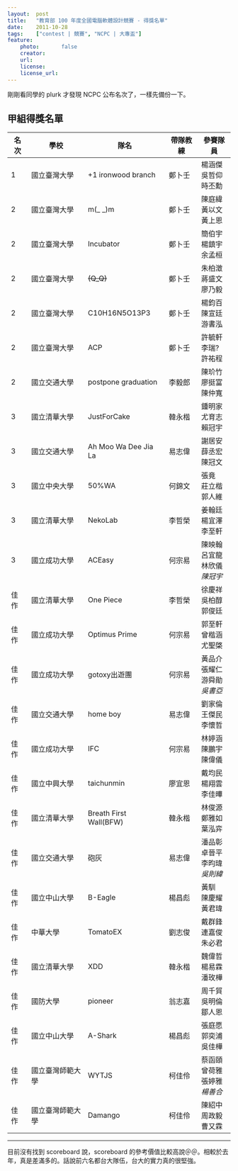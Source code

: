 ```yaml
---
layout:  post
title:   "教育部 100 年度全國電腦軟體設計競賽 - 得獎名單"
date:    2011-10-28
tags:    ["contest | 競賽", "NCPC | 大專盃"]
feature:
    photo:       false
    creator:     
    url:         
    license:     
    license_url: 
---
```


剛剛看同學的 plurk 才發現 NCPC 公布名次了，一樣先備份一下。

## 甲組得獎名單

| 名次 | 學校 | 隊名 | 帶隊教練 | 參賽隊員 |
| ---- | ---- | ---- | ---- | ---- |
| 1 | 國立臺灣大學 | +1 ironwood branch | 鄭卜壬 | 楊涵傑<br/>吳哲仰<br/>時丕勳 |
| 2 | 國立臺灣大學 | m(_ _)m | 鄭卜壬 | 陳庭緯<br/>黃以文<br/>黃上恩 |
| 2 | 國立臺灣大學 | Incubator | 鄭卜壬 | 簡伯宇<br/>楊鎮宇<br/>余孟桓 |
| 2 | 國立臺灣大學 | ~~(Q_Q)~~ | 鄭卜壬 | 朱柏澂<br/>蔣盛文<br/>廖乃毅 |
| 2 | 國立臺灣大學 | C10H16N5O13P3 | 鄭卜壬 | 楊鈞百<br/>陳宣廷<br/>游書泓 |
| 2 | 國立臺灣大學 | ACP | 鄭卜壬 | 許毓軒<br/>李瑞?<br/>許祐程 |
| 2 | 國立交通大學 | postpone graduation | 李毅郎 | 陳玠竹<br/>廖挺富<br/>陳仲寬 |
| 3 | 國立清華大學 | JustForCake | 韓永楷 | 鍾明家<br/>尤育志<br/>賴冠宇 |
| 3 | 國立交通大學 | Ah Moo Wa Dee Jia La | 易志偉 | 謝居安<br/>薛丞宏<br/>陳冠文 |
| 3 | 國立中央大學 | 50%WA | 何錦文 | 張竟<br/>莊立楷<br/>郭人維 |
| 3 | 國立清華大學 | NekoLab | 李哲榮 | 姜翰廷<br/>楊宜澤<br/>李至軒 |
| 3 | 國立成功大學 | ACEasy | 何宗易 | 陳映翰<br/>呂宜龍<br/>林欣儀<br/>*陳冠宇* |
| 佳作 | 國立清華大學 | One Piece | 李哲榮 | 徐慶祥<br/>吳柏醇<br/>郭俊廷 |
| 佳作 | 國立成功大學 | Optimus Prime | 何宗易 | 郭至軒<br/>曾楷涵<br/>尤聖棨 |
| 佳作 | 國立成功大學 | gotoxy出遊團 | 何宗易 | 黃品介<br/>張耀仁<br/>游舜勛<br/>*吳書亞* |
| 佳作 | 國立交通大學 | home boy | 易志偉 | 劉家倫<br/>王傑民<br/>李懷哲 |
| 佳作 | 國立成功大學 | IFC | 何宗易 | 林婷涵<br/>陳鵬宇<br/>陳偉儀 |
| 佳作 | 國立中興大學 | taichunmin | 廖宜恩 | 戴均民<br/>楊翔雲<br/>李佳曄 |
| 佳作 | 國立清華大學 | Breath First Wall(BFW) | 韓永楷 | 林俊源<br/>鄭雅如<br/>葉泓弈 |
| 佳作 | 國立交通大學 | 砲灰 | 易志偉 | 潘品彰<br/>卓晉平<br/>李昀瑋<br/>*吳則緯* |
| 佳作 | 國立中山大學 | B-Eagle | 楊昌彪 | 黃馴<br/>陳慶耀<br/>黃君瑋 |
| 佳作 | 中華大學 | TomatoEX | 劉志俊 | 戴群鋒<br/>連嘉俊<br/>朱必君 |
| 佳作 | 國立清華大學 | XDD | 韓永楷 | 魏偉哲<br/>楊易霖<br/>潘玫樺 |
| 佳作 | 國防大學 | pioneer | 翁志嘉 | 周千貿<br/>吳明倫<br/>鄒人恩 |
| 佳作 | 國立中山大學 | A-Shark | 楊昌彪 | 張庭愿<br/>郭奕浦<br/>吳佳樺 |
| 佳作 | 國立臺灣師範大學 | WYTJS | 柯佳伶 | 蔡函頤<br/>曾荷雅<br/>張婷雅<br/>*楊善合* |
| 佳作 | 國立臺灣師範大學 | Damango | 柯佳伶 | 陳紹中<br/>周政毅<br/>曹又霖 |

- - - - - - - - - -

目前沒有找到 scoreboard 說，scoreboard 的參考價值比較高說＠＠。相較於去年，真是差滿多的。話說前六名都台大隊伍，台大的實力真的很堅強。

<!--
或許我真的完全不如他，好像一直只能當他的影子吧。每當看到自己又再一次的失敗時，總是一股心灰意冷，覺得努力還是贏不過天才。雖然我們都一年沒練習了，但過去付出了心血我相信我不比任何人少。有多少東西是我教他的，有多少資料是我找的，有多少時間是我付出的。

曾經為了那一股腦兒的衝動，那想要前進 world final 的傻勁付出。換來的只不過是一句「我覺得玩線上遊戲對我來說比較有意義」。為此爭吵不合，專題分開了。但我認為在 ACM-ICPC 這比賽，我們三個仍然是最有默契的團隊，也是成大最強的一隊。我也在去問了你一次還要不要一起比賽，也是換來一句「我覺得我跟你們一組會變弱，自己一個會比較強」。

在我聽到這句話後，我想我恨你了。我覺得我只不過是在用自己的熱臉貼你的冷屁股。或許我只是覺得你真的很強，沒跟你一隊我就得不了名了，覺得自己得利的機會不見了吧。接著南程盃，你拿第一名，另一隊拿第二名，我卻真的是連個佳作都沒有拿到。那一場比賽，似乎完全將我否定了。

看到你又再版上說練 ACM 多有意義怎樣的屁話，你當初的 online game 呢？不是線上遊戲比較有意義嗎？

純粹心情不好，抒發一下。接著還有一場 ICPC 要比，真可惜今年沒機會出國。
-->

